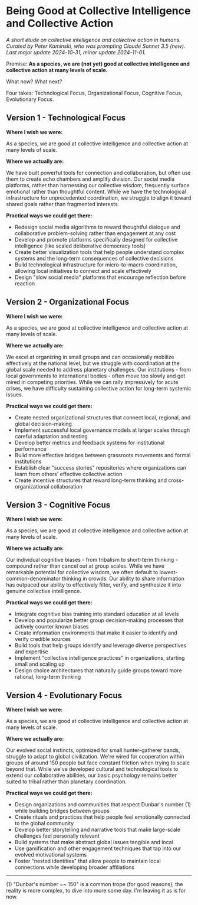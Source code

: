 # Being Good at Collective Intelligence and Collective Action

_A short étude on collective intelligence and collective action in humans. Curated by Peter Kaminski, who was prompting Claude Sonnet 3.5 (new). Last major update 2024-10-31, minor update 2024-11-01._

Premise: **As a species, we are (not yet) good at collective intelligence and collective action at many levels of scale.**

What now? What next?

Four takes: Technological Focus, Organizational Focus, Cognitive Focus, Evolutionary Focus.

## Version 1 - Technological Focus

**Where I wish we were:**

As a species, we are good at collective intelligence and collective action at many levels of scale.

**Where we actually are:**

We have built powerful tools for connection and collaboration, but often use them to create echo chambers and amplify division. Our social media platforms, rather than harnessing our collective wisdom, frequently surface emotional rather than thoughtful content. While we have the technological infrastructure for unprecedented coordination, we struggle to align it toward shared goals rather than fragmented interests.

**Practical ways we could get there:**

- Redesign social media algorithms to reward thoughtful dialogue and collaborative problem-solving rather than engagement at any cost
- Develop and promote platforms specifically designed for collective intelligence (like scaled deliberative democracy tools)
- Create better visualization tools that help people understand complex systems and the long-term consequences of collective decisions
- Build technological infrastructure for micro-to-macro coordination, allowing local initiatives to connect and scale effectively
- Design "slow social media" platforms that encourage reflection before reaction

## Version 2 - Organizational Focus

**Where I wish we were:**

As a species, we are good at collective intelligence and collective action at many levels of scale.

**Where we actually are:**

We excel at organizing in small groups and can occasionally mobilize effectively at the national level, but we struggle with coordination at the global scale needed to address planetary challenges. Our institutions - from local governments to international bodies - often move too slowly and get mired in competing priorities. While we can rally impressively for acute crises, we have difficulty sustaining collective action for long-term systemic issues.

**Practical ways we could get there:**

- Create nested organizational structures that connect local, regional, and global decision-making
- Implement successful local governance models at larger scales through careful adaptation and testing
- Develop better metrics and feedback systems for institutional performance
- Build more effective bridges between grassroots movements and formal institutions
- Establish clear "success stories" repositories where organizations can learn from others' effective collective action
- Create incentive structures that reward long-term thinking and cross-organizational collaboration

## Version 3 - Cognitive Focus

**Where I wish we were:**

As a species, we are good at collective intelligence and collective action at many levels of scale.

**Where we actually are:**

Our individual cognitive biases - from tribalism to short-term thinking - compound rather than cancel out at group scales. While we have remarkable potential for collective wisdom, we often default to lowest-common-denominator thinking in crowds. Our ability to share information has outpaced our ability to effectively filter, verify, and synthesize it into genuine collective intelligence.

**Practical ways we could get there:**

- Integrate cognitive bias training into standard education at all levels
- Develop and popularize better group decision-making processes that actively counter known biases
- Create information environments that make it easier to identify and verify credible sources
- Build tools that help groups identify and leverage diverse perspectives and expertise
- Implement "collective intelligence practices" in organizations, starting small and scaling up
- Design choice architectures that naturally guide groups toward more rational, long-term thinking

## Version 4 - Evolutionary Focus

**Where I wish we were:**

As a species, we are good at collective intelligence and collective action at many levels of scale.

**Where we actually are:**

Our evolved social instincts, optimized for small hunter-gatherer bands, struggle to adapt to global civilization. We're wired for cooperation within groups of around 150 people but face constant friction when trying to scale beyond that. While we've developed cultural and technological tools to extend our collaborative abilities, our basic psychology remains better suited to tribal rather than planetary coordination.

**Practical ways we could get there:**

- Design organizations and communities that respect Dunbar's number (1) while building bridges between groups
- Create rituals and practices that help people feel emotionally connected to the global community
- Develop better storytelling and narrative tools that make large-scale challenges feel personally relevant
- Build systems that make abstract global issues tangible and local
- Use gamification and other engagement techniques that tap into our evolved motivational systems
- Foster "nested identities" that allow people to maintain local connections while developing broader affiliations

---

(1) "Dunbar's number =~ 150" is a common trope (for good reasons); the reality is more complex, to dive into more some day. I'm leaving it as is for now.